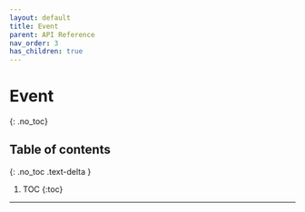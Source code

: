 ```yaml
---
layout: default
title: Event
parent: API Reference
nav_order: 3
has_children: true
---
```



# Event
{: .no_toc}

## Table of contents
{: .no_toc .text-delta }

1. TOC
{:toc}

---